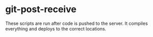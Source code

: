 git-post-receive
================

These scripts are run after code is pushed to the server. It compiles everything and deploys to the correct locations.
